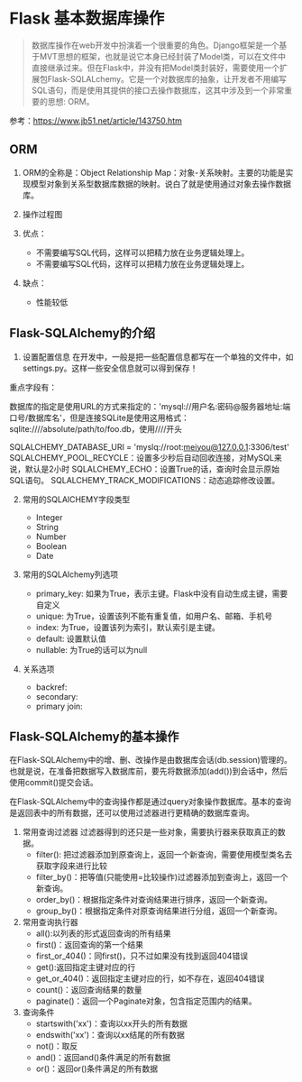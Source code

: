 # Flask 基本数据库操作
>数据库操作在web开发中扮演着一个很重要的角色。Django框架是一个基于MVT思想的框架，也就是说它本身已经封装了Model类，可以在文件中直接继承过来。但在Flask中，并没有把Model类封装好，需要使用一个扩展包Flask-SQLALchemy。它是一个对数据库的抽象，让开发者不用编写SQL语句，而是使用其提供的接口去操作数据库，这其中涉及到一个非常重要的思想:  ORM。

参考：https://www.jb51.net/article/143750.htm
## ORM
1. ORM的全称是：Object Relationship Map：对象-关系映射。主要的功能是实现模型对象到关系型数据库数据的映射。说白了就是使用通过对象去操作数据库。
2. 操作过程图
   
3. 优点：
    - 不需要编写SQL代码，这样可以把精力放在业务逻辑处理上。
    - 不需要编写SQL代码，这样可以把精力放在业务逻辑处理上。
4. 缺点：
   - 性能较低
## Flask-SQLAlchemy的介绍
1. 设置配置信息
   在开发中，一般是把一些配置信息都写在一个单独的文件中，如settings.py。这样一些安全信息就可以得到保存！

重点字段有：

数据库的指定是使用URL的方式来指定的：'mysql://用户名:密码@服务器地址:端口号/数据库名'，但是连接SQLite是使用这用格式：sqlite:////absolute/path/to/foo.db，使用////开头

SQLALCHEMY_DATABASE_URI = 'myslq://root:meiyou@127.0.0.1:3306/test'
SQLALCHEMY_POOL_RECYCLE：设置多少秒后自动回收连接，对MySQL来说，默认是2小时
SQLALCHEMY_ECHO：设置True的话，查询时会显示原始SQL语句。
SQLALCHEMY_TRACK_MODIFICATIONS：动态追踪修改设置。

2. 常用的SQLAlCHEMY字段类型
   - Integer
   - String
   - Number
   - Boolean
   - Date

3. 常用的SQLAlchemy列选项
   - primary_key: 如果为True，表示主键。Flask中没有自动生成主键，需要自定义
   - unique: 为True，设置该列不能有重复值，如用户名、邮箱、手机号
   - index: 为True，设置该列为索引，默认索引是主键。
   - default: 设置默认值
   - nullable: 为True的话可以为null
4. 关系选项
    - backref:
    - secondary:
    - primary join:
   
## Flask-SQLAlchemy的基本操作
在Flask-SQLAlchemy中的增、删、改操作是由数据库会话(db.session)管理的。也就是说，在准备把数据写入数据库前，要先将数据添加(add())到会话中，然后使用commit()提交会话。

在Flask-SQLAlchemy中的查询操作都是通过query对象操作数据库。基本的查询是返回表中的所有数据，还可以使用过滤器进行更精确的数据库查询。
1. 常用查询过滤器
   过滤器得到的还只是一些对象，需要执行器来获取真正的数据。
   - filter(): 把过滤器添加到原查询上，返回一个新查询，需要使用模型类名去获取字段来进行比较
   - filter_by()：把等值(只能使用=比较操作)过滤器添加到查询上，返回一个新查询。
   - order_by()：根据指定条件对查询结果进行排序，返回一个新查询。
   - group_by()：根据指定条件对原查询结果进行分组，返回一个新查询。
2. 常用查询执行器
   - all():以列表的形式返回查询的所有结果
   - first()：返回查询的第一个结果
   - first_or_404()：同first()，只不过如果没有找到返回404错误
   - get():返回指定主键对应的行
   - get_or_404()：返回指定主键对应的行，如不存在，返回404错误
   - count()：返回查询结果的数量
   - paginate()：返回一个Paginate对象，包含指定范围内的结果。
3. 查询条件
   - startswith('xx')：查询以xx开头的所有数据
   - endswith('xx')：查询以xx结尾的所有数据
   - not()：取反
   - and()：返回and()条件满足的所有数据
   - or()：返回or()条件满足的所有数据